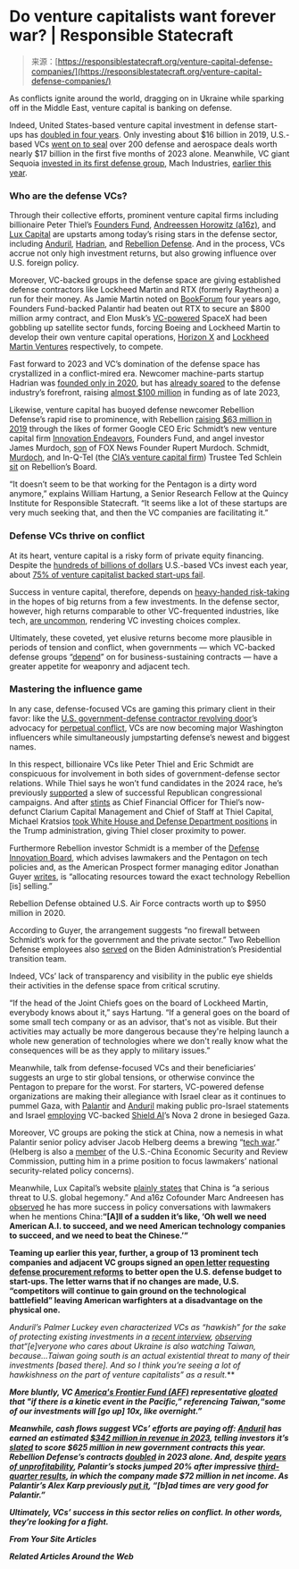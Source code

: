 <!--yml
category: 未分类
date: 2024-05-27 14:48:38
-->

# Do venture capitalists want forever war? | Responsible Statecraft

> 来源：[https://responsiblestatecraft.org/venture-capital-defense-companies/](https://responsiblestatecraft.org/venture-capital-defense-companies/)

As conflicts ignite around the world, dragging on in Ukraine while sparking off in the Middle East, venture capital is banking on defense.

Indeed, United States-based venture capital investment in defense start-ups has [doubled in four years](https://www.ft.com/content/d50dbbc0-9137-4411-8ac3-8254451e60a7). Only investing about $16 billion in 2019, U.S.-based VCs [went on to seal](https://www.ft.com/content/d50dbbc0-9137-4411-8ac3-8254451e60a7) over 200 defense and aerospace deals worth nearly $17 billion in the first five months of 2023 alone. Meanwhile, VC giant Sequoia [invested in its first defense group,](https://www.reuters.com/technology/sequoia-makes-first-defense-tech-investment-mach-industries-2023-06-15/) Mach Industries, [earlier this year](https://www.sequoiacap.com/article/partnering-with-mach-a-new-generation-of-defense-technology/).

### Who are the defense VCs?

Through their collective efforts, prominent venture capital firms including billionaire Peter Thiel’s [Founders Fund](https://foundersfund.com/), [Andreessen Horowitz (a16z)](https://a16z.com/), and [Lux Capital](https://www.luxcapital.com/) are upstarts among today’s rising stars in the defense sector, including [Anduril](https://www.anduril.com/), [Hadrian](https://www.hadrian.co/), and [Rebellion Defense](https://rebelliondefense.com/). And in the process, VCs accrue not only high investment returns, but also growing influence over U.S. foreign policy.

Moreover, VC-backed groups in the defense space are giving established defense contractors like Lockheed Martin and RTX (formerly Raytheon) a run for their money. As Jamie Martin noted on [BookForum](https://www.bookforum.com/print/2602/a-history-sheds-light-on-venture-capital-s-ties-to-the-military-industrial-complex-22006) four years ago, Founders Fund-backed Palantir had beaten out RTX to secure an $800 million army contract, and Elon Musk’s [VC-powered](https://app.dealroom.co/companies/spacex) SpaceX had been gobbling up satellite sector funds, forcing Boeing and Lockheed Martin to develop their own venture capital operations, [Horizon X](https://www.aeroequity.com/horizon-x/) and [Lockheed Martin Ventures](https://www.lockheedmartin.com/en-us/who-we-are/lockheed-martin-ventures.html) respectively, to compete.

Fast forward to 2023 and VC’s domination of the defense space has crystallized in a conflict-mired era. Newcomer machine-parts startup Hadrian was [founded only in 2020](https://www.crunchbase.com/organization/hadrian-caa2), but has [already soared](https://research.contrary.com/reports/hadrian) to the defense industry’s forefront, raising [almost $100 million](https://www.crunchbase.com/organization/hadrian-caa2/company_financials) in funding as of late 2023,

Likewise, venture capital has buoyed defense newcomer Rebellion Defense’s rapid rise to prominence, with Rebellion [raising $63 million in 2019](https://prospect.org/power/silicon-valley-takes-battlespace-eric-schmidt-rebellion/) through the likes of former Google CEO Eric Schmidt’s new venture capital firm [Innovation Endeavors](https://www.innovationendeavors.com/), Founders Fund, and angel investor James Murdoch, [son](https://www.forbes.com/sites/thomasbrewster/2021/09/08/project-maven-startups-backed-by-google-peter-thiel-eric-schmidt-and-james-murdoch-build-ai-and-facial-recognition-surveillance-for-the-defense-department/) of FOX News Founder Rupert Murdoch. Schmidt, [Murdoch](https://www.forbes.com/sites/thomasbrewster/2021/09/08/project-maven-startups-backed-by-google-peter-thiel-eric-schmidt-and-james-murdoch-build-ai-and-facial-recognition-surveillance-for-the-defense-department/), and In-Q-Tel (the [CIA’s venture capital firm](https://scholarlycommons.law.northwestern.edu/njilb/vol33/iss3/4/)) Trustee Ted Schlein [sit](https://prospect.org/power/silicon-valley-takes-battlespace-eric-schmidt-rebellion/) on Rebellion’s Board.

“It doesn’t seem to be that working for the Pentagon is a dirty word anymore,” explains William Hartung, a Senior Research Fellow at the Quincy Institute for Responsible Statecraft. “It seems like a lot of these startups are very much seeking that, and then the VC companies are facilitating it.”

### Defense VCs thrive on conflict

At its heart, venture capital is a risky form of private equity financing. Despite the [hundreds of billions of dollars](https://www.statista.com/statistics/277501/venture-capital-amount-invested-in-the-united-states-since-1995/) U.S.-based VCs invest each year, about [75% of venture capitalist backed start-ups fail](https://corpgov.law.harvard.edu/2023/09/29/startup-failure/#:~:text=Approximately%2075%25%20of%20venture%2Dbacked,return%20to%20all%20equity%20holders.).

Success in venture capital, therefore, depends on [heavy-handed risk-taking](https://www.forbes.com/sites/erictegler/2023/10/11/the-matha-venture-capitalist-breaks-down-investment-in-defense-startups/) in the hopes of big returns from a few investments. In the defense sector, however, high returns comparable to other VC-frequented industries, like tech, [are uncommon](https://www.forbes.com/sites/erictegler/2023/10/11/the-matha-venture-capitalist-breaks-down-investment-in-defense-startups/), rendering VC investing choices complex.

Ultimately, these coveted, yet elusive returns become more plausible in periods of tension and conflict, when governments — which VC-backed defense groups “[depend](https://www.bookforum.com/print/2602/a-history-sheds-light-on-venture-capital-s-ties-to-the-military-industrial-complex-22006)” on for business-sustaining contracts — have a greater appetite for weaponry and adjacent tech.

### Mastering the influence game 

In any case, defense-focused VCs are gaming this primary client in their favor: like the [U.S. government-defense contractor revolving door](https://responsiblestatecraft.org/pentagon-revolving-door/)’s advocacy for [perpetual conflict](https://papers.ssrn.com/sol3/papers.cfm?abstract_id=2547996), VCs are now becoming major Washington influencers while simultaneously jumpstarting defense’s newest and biggest names.

In this respect, billionaire VCs like Peter Thiel and Eric Schmidt are conspicuous for involvement in both sides of government-defense sector relations. While Thiel says he won’t fund candidates in the 2024 race, he’s previously [supported](https://www.reuters.com/world/us/peter-thiel-republican-megadonor-wont-fund-candidates-2024-sources-2023-04-26/#:~:text=In%20the%202022%20election%20cycle,Twelve%20of%20those%20candidates%20won) a slew of successful Republican congressional campaigns. And after [stints](https://www.axios.com/2017/12/15/peter-thiels-chief-of-staff-named-trumps-deputy-cto-1513300743) as Chief Financial Officer for Thiel’s now-defunct Clarium Capital Management and Chief of Staff at Thiel Capital, Michael Kratsios [took White House and Defense Department positions](https://www.defenseone.com/technology/2020/07/peter-thiels-new-man-defense-department/166851/) in the Trump administration, giving Thiel closer proximity to power.

Furthermore Rebellion investor Schmidt is a member of the [Defense Innovation Board](https://innovation.defense.gov/ai/), which advises lawmakers and the Pentagon on tech policies and, as the American Prospect former managing editor Jonathan Guyer [writes](https://prospect.org/power/silicon-valley-takes-battlespace-eric-schmidt-rebellion/), is “allocating resources toward the exact technology Rebellion [is] selling.”

Rebellion Defense obtained U.S. Air Force contracts worth up to $950 million in 2020\.

According to Guyer, the arrangement suggests “no firewall between Schmidt’s work for the government and the private sector.” Two Rebellion Defense employees also [served](https://prospect.org/power/silicon-valley-takes-battlespace-eric-schmidt-rebellion/) on the Biden Administration’s Presidential transition team.

Indeed, VCs’ lack of transparency and visibility in the public eye shields their activities in the defense space from critical scrutiny.

“If the head of the Joint Chiefs goes on the board of Lockheed Martin, everybody knows about it,” says Hartung. “If a general goes on the board of some small tech company or as an advisor, that's not as visible. But their activities may actually be more dangerous because they're helping launch a whole new generation of technologies where we don't really know what the consequences will be as they apply to military issues.”

Meanwhile, talk from defense-focused VCs and their beneficiaries’ suggests an urge to stir global tensions, or otherwise convince the Pentagon to prepare for the worst. For starters, VC-powered defense organizations are making their allegiance with Israel clear as it continues to pummel Gaza, with [Palantir](https://twitter.com/PalantirTech/status/1712248580558246065) and [Anduril](https://twitter.com/anduriltech/status/1714386281365643744) making public pro-Israel statements and Israel [employing](https://www.nytimes.com/2023/11/06/us/politics/ai-startups-pentagon-weapons.html) VC-backed [Shield AI](https://shield.ai/)’s Nova 2 drone in besieged Gaza.

Moreover, VC groups are poking the stick at China, now a nemesis in what Palantir senior policy adviser Jacob Helberg deems a brewing “[tech war](https://archive.ph/o/JIzCi/https://www.youtube.com/watch?v=R-F2w7twT70).” (Helberg is also a [member](https://www.uscc.gov/about-us/commission-members) of the U.S.-China Economic Security and Review Commission, putting him in a prime position to focus lawmakers’ national security-related policy concerns).

Meanwhile, Lux Capital’s website [plainly states](https://www.luxcapital.com/securities/national-security-and-vc-exits) that China is “a serious threat to U.S. global hegemony.” And a16z Cofounder Marc Andreesen has [observed](https://fortune.com/2023/07/23/marc-andreessen-ai-policy-conversations-in-dc-go-differently-once-china-brought-up/) he has more success in policy conversations with lawmakers when he mentions China:**“[A]ll of a sudden it’s like, ‘Oh well we need American A.I. to succeed, and we need American technology companies to succeed, and we need to beat the Chinese.’”**

**Teaming up earlier this year, further, a group of 13 prominent tech companies and adjacent VC groups signed an [open letter](https://web.archive.org/web/20230626111126/https://assets.website-files.com/62baa0bcbd9dbe47abc1c53e/64992ef219dfafab24e70424_Defense%20Acquisition%20Reform-Letter.pdf) [requesting defense procurement reforms](https://www.ft.com/content/45da39f2-4e05-46f1-96f4-813fbba79b16) to better open the U.S. defense budget to start-ups. The letter warns that if no changes are made, U.S. “competitors will continue to gain ground on the technological battlefield” leaving American warfighters at a disadvantage on the physical one.**

**Anduril’s Palmer Luckey even characterized VCs as “hawkish” for the sake of protecting existing investments in a [recent interview](https://breakingdefense.com/2023/09/palmer-luckey-anduril-ipo-chatgpt-interview/), [observing](https://breakingdefense.com/2023/09/palmer-luckey-anduril-ipo-chatgpt-interview/) that*“[e]veryone who cares about Ukraine is also watching Taiwan, because…Taiwan going south is an actual existential threat to many of their investments [based there]. And so I think you’re seeing a lot of hawkishness on the part of venture capitalists” as a result.***

***More bluntly, VC [America's Frontier Fund (AFF)](https://americasfrontier.org/) representative [gloated](https://techinquiry.org/?article=10x-overnight) that "if there is a kinetic event in the Pacific,” referencing Taiwan,*“*some of our investments will [go up] 10x, like overnight.”***

***Meanwhile, cash flows suggest VCs’ efforts are paying off: [Anduril](https://sacra.com/c/anduril/) has earned an estimated [$342 million in revenue in 2023](https://sacra.com/research/anduril-revenue-growth-valuation/), telling investors it’s [slated](https://www.theinformation.com/articles/how-anduril-is-fueling-vcs-push-into-defense-tech) to score $625 million in new government contracts this year. Rebellion Defense’s contracts [doubled](https://www.defenseone.com/business/2023/11/defense-business-brief-november-06-2023/391824/) in 2023 alone. And, despite [years of unprofitability](https://apnews.com/article/8691ffc371ed9b8ca4a720cde84059f7), Palantir’s stocks jumped 20% after impressive [third-quarter results](https://www.palantir.com/q3-2023-letter/en/), in which the company made $72 million in net income. As Palantir’s Alex Karp previously [put it](https://www.forbes.com/sites/jonathanponciano/2022/05/09/palantir-stock-collapses-after-disappointing-earnings-ceo-warns-threat-of-nuclear-war-significantly-underestimated/), “[b]ad times are very good for Palantir.”***

***Ultimately, VCs’ success in this sector relies on conflict. In other words, they’re looking for a fight.***

***From Your Site Articles***

***Related Articles Around the Web***